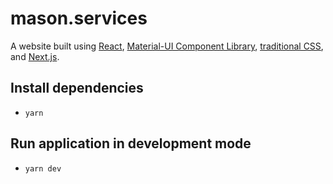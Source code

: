 # mason.services

A website built using [React](reactjs.org/), [Material-UI Component Library](https://material-ui.com/), [traditional CSS](https://developer.mozilla.org/en-US/docs/Web/CSS), and [Next.js](https://nextjs.org/).

## Install dependencies

- `yarn`

## Run application in development mode

- `yarn dev`
